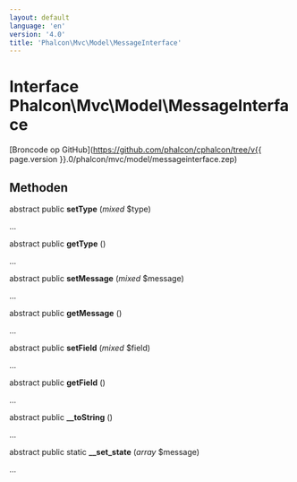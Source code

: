 ```yaml
---
layout: default
language: 'en'
version: '4.0'
title: 'Phalcon\Mvc\Model\MessageInterface'
---
```


# Interface **Phalcon\Mvc\Model\MessageInterface**

[Broncode op GitHub](https://github.com/phalcon/cphalcon/tree/v{{ page.version }}.0/phalcon/mvc/model/messageinterface.zep)

## Methoden

abstract public **setType** (*mixed* $type)

...

abstract public **getType** ()

...

abstract public **setMessage** (*mixed* $message)

...

abstract public **getMessage** ()

...

abstract public **setField** (*mixed* $field)

...

abstract public **getField** ()

...

abstract public **__toString** ()

...

abstract public static **__set_state** (*array* $message)

...